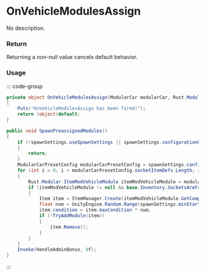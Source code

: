 # OnVehicleModulesAssign
<Badge type="info" text="Vehicle"/>[<Badge type="danger" text="Carbon Compatible"/>](https://github.com/CarbonCommunity/Carbon)[<Badge type="warning" text="Oxide Compatible"/>](https://github.com/OxideMod/Oxide.Rust)
No description.
### Return
Returning a non-null value cancels default behavior.

### Usage
::: code-group
```csharp [Example]
private object OnVehicleModulesAssign(ModularCar modularCar, Rust.Modular.ItemModVehicleModule[] socketItemDefs)
{
	Puts("OnVehicleModulesAssign has been fired!");
	return (object)default;
}
```
```csharp [Source — Assembly-CSharp @ ModularCar]
public void SpawnPreassignedModules()
{
	if (!spawnSettings.useSpawnSettings || spawnSettings.configurationOptions.IsNullOrEmpty())
	{
		return;
	}
	ModularCarPresetConfig modularCarPresetConfig = spawnSettings.configurationOptions[UnityEngine.Random.Range(0, spawnSettings.configurationOptions.Length)];
	for (int i = 0; i < modularCarPresetConfig.socketItemDefs.Length; i++)
	{
		Rust.Modular.ItemModVehicleModule itemModVehicleModule = modularCarPresetConfig.socketItemDefs[i];
		if (itemModVehicleModule != null && base.Inventory.SocketsAreFree(i, itemModVehicleModule.socketsTaken))
		{
			Item item = ItemManager.Create(itemModVehicleModule.GetComponent<ItemDefinition>(), 1, 0uL);
			float num = UnityEngine.Random.Range(spawnSettings.minStartHealthPercent, spawnSettings.maxStartHealthPercent);
			item.condition = item.maxCondition * num;
			if (!TryAddModule(item))
			{
				item.Remove();
			}
		}
	}
	Invoke(HandleAdminBonus, 0f);
}

```
:::
